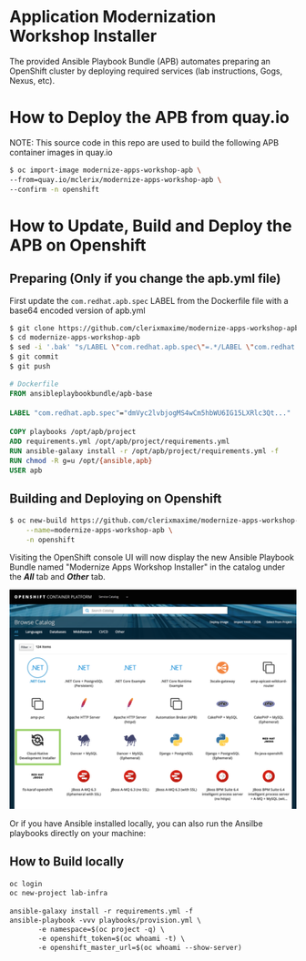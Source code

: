 Application Modernization Workshop Installer
=========

The provided Ansible Playbook Bundle (APB) automates preparing an OpenShift cluster 
by deploying required services (lab instructions, Gogs, Nexus, etc).

# How to Deploy the APB from quay.io

NOTE: This source code in this repo are used to build the following APB container images in quay.io

```bash
$ oc import-image modernize-apps-workshop-apb \
--from=quay.io/mclerix/modernize-apps-workshop-apb \
--confirm -n openshift
```

# How to Update, Build and Deploy the APB on Openshift

## Preparing (Only if you change the apb.yml file)
First update the `com.redhat.apb.spec` LABEL from the Dockerfile file with a base64 encoded version of apb.yml
```bash
$ git clone https://github.com/clerixmaxime/modernize-apps-workshop-apb.git
$ cd modernize-apps-workshop-apb
$ sed -i '.bak' "s/LABEL \"com.redhat.apb.spec\"=.*/LABEL \"com.redhat.apb.spec\"=\"$(cat apb.yml | base64)\"/g" Dockerfile
$ git commit
$ git push
```

```dockerfile
# Dockerfile
FROM ansibleplaybookbundle/apb-base

LABEL "com.redhat.apb.spec"="dmVyc2lvbjogMS4wCm5hbWU6IG15LXRlc3Qt..."

COPY playbooks /opt/apb/project
ADD requirements.yml /opt/apb/project/requirements.yml
RUN ansible-galaxy install -r /opt/apb/project/requirements.yml -f
RUN chmod -R g=u /opt/{ansible,apb}
USER apb
```

## Building and Deploying on Openshift
```bash
$ oc new-build https://github.com/clerixmaxime/modernize-apps-workshop-apb \
    --name=modernize-apps-workshop-apb \
    -n openshift
```

Visiting the OpenShift console UI will now display the new Ansible Playbook Bundle named "Modernize Apps Workshop Installer" in the catalog under the **_All_** tab and **_Other_** tab.

![](images/ocp-console-catalog.png)

Or if you have Ansible installed locally, you can also run the Ansilbe playbooks directly on your machine:

## How to Build locally
```
oc login
oc new-project lab-infra

ansible-galaxy install -r requirements.yml -f
ansible-playbook -vvv playbooks/provision.yml \
       -e namespace=$(oc project -q) \
       -e openshift_token=$(oc whoami -t) \
       -e openshift_master_url=$(oc whoami --show-server)
``` 

